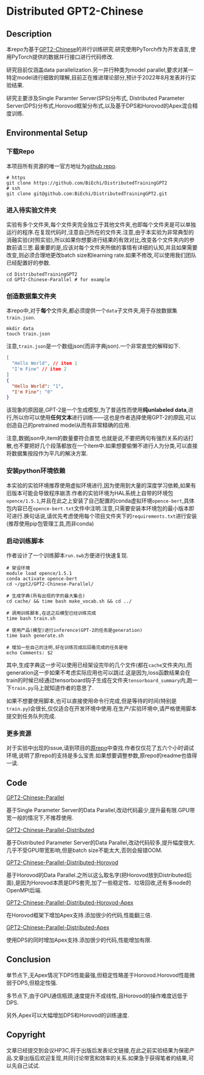 # Distributed GPT2-Chinese

## Description

本repo为基于[GPT2-Chinese](https://github.com/Morizeyao/GPT2-Chinese)的并行训练研究.研究使用PyTorch作为开发语言,使用PyTorch提供的数据并行接口进行代码修改.

研究目前仅涵盖data parallelization.另一并行种类为model parallel,要求对某一特定model进行细致的理解,目前正在推进理论部分,预计于2022年8月发表并行实验结果.

研究主要涉及Single Paramter Server(SPS)分布式, Distributed Parameter Server(DPS)分布式,Horovod框架分布式,以及基于DPS和Horovod的Apex混合精度训练.

## Environmental Setup

### 下载Repo

本项目所有资源的唯一官方地址为[github repo](https://github.com/BiEchi/DistributedTrainingGPT2).

```shell
# https
git clone https://github.com/BiEchi/DistributedTrainingGPT2
# ssh
git clone git@github.com:BiEchi/DistributedTrainingGPT2.git
```

### 进入待实验文件夹

实验有多个文件夹,每个文件夹完全独立于其他文件夹,也即每个文件夹是可以单独运行的程序.在复现代码时,注意自己所在的文件夹.注意,由于本实验为非常典型的消融实验(对照实验),所以如果你想要进行结果的有效对比,改变各个文件夹内的参数前请三思.最重要的是,应该对每个文件夹所做的事情有详细的认知,并且如果需要改变,则必须合理地更改batch size和learning rate.如果不修改,可以使用我们团队已经配置好的参数.

```shell
cd DistributedTrainingGPT2
cd GPT2-Chinese-Parallel # for example
```

### 创造数据集文件夹

本repo中,对于**每个**文件夹,都必须提供一个`data`子文件夹,用于存放数据集`train.json`.

```shell
mkdir data
touch train.json
```

注意,`train.json`是一个数组json(而非字典json).一个非常直觉的解释如下.

```json
[
  "Hello World", // item 1
  "I'm Fine" // item 2
]
{
  "Hello World": "1",
  "I'm Fine": "0"
}
```

该现象的原因是,GPT-2是一个生成模型,为了普适性而使用**纯unlabeled data**,进行,所以你可以使用**任何文本**进行训练——这也是作者选择使用GPT-2的原因,可以创造自己的pretrained model从而有非常精确的应用.

注意,数据json中,item的数量要符合直觉.也就是说,不要把两句有强烈关系的话打散,也不要把好几个段落都放在一个item中.如果想要偷懒不进行人为分类,可以直接将数据集按段作为平凡的解决方案.

### 安装python环境依赖

本实验的实验环境推荐使用虚拟环境进行,因为使用到大量的深度学习依赖,如果有旧版本可能会导致程序崩溃.作者的实验环境为HAL系统上自带的环境包`opence/1.5.1`,并且在此之上安装了自己配置的conda虚拟环境`opence-bert`,具体包内容已在`opence-bert.txt`文件中注明.注意,只需要安装本环境包的最小版本即可进行.换句话说,请优先考虑使用每个项目文件夹下的`requirements.txt`进行安装(推荐使用pip包管理工具,而非conda)

### 启动训练脚本

作者设计了一个训练脚本`run.swb`方便进行快速复现.

```shell
# 架设环境
module load opence/1.5.1
conda activate opence-bert
cd ~/gpt2/GPT2-Chinese-Parallel/

# 生成字典(所有出现的字的最大集合)
cd cache/ && time bash make_vocab.sh && cd ../

# 调用训练脚本,在这之后模型已经训练完成
time bash train.sh

# 使用产品(模型)进行inference(GPT-2的任务是generation)
time bash generate.sh

# 增加一些自己的注明,好在训练完成后回看完成的任务是啥
echo Comments: $2
```

其中,生成字典这一步可以使用已经架设完毕的几个文件(都在`cache`文件夹内),而generation这一步如果不考虑实际应用也可以跳过.这是因为,loss函数结果会在train的时候已经通过tensorboard钩子生成在文件夹`tensorboard_summary`内,跑一下`train.py`马上就知道作者的意思了.

如果不想要使用脚本,也可以直接使用命令行完成,但是等待的时间(特别是`train.py`)会很长,仅仅适合在开发环境中使用.在生产/实验环境中,请严格使用脚本提交到任务队列完成.

### 更多资源

对于实验中出现的issue,请到项目的[原repo](https://github.com/Morizeyao/GPT2-Chinese)中查找.作者仅仅花了五六个小时调试环境,说明了原repo的支持是多么宝贵.如果想要调整参数,原repo的readme也值得一读.

## Code

[GPT2-Chinese-Parallel](https://github.com/BiEchi/DistributedTrainingGPT2/tree/main/GPT2-Chinese-Parallel)

基于Single Parameter Server的Data Parallel,改动代码最少,提升最有限.GPU带宽一般的情况下,不推荐使用.

[GPT2-Chinese-Parallel-Distributed](https://github.com/BiEchi/DistributedTrainingGPT2/tree/main/GPT2-Chinese-Parallel-Distributed)

基于Distributed Parameter Server的Data Parallel,改动代码较多,提升幅度很大.几乎不受GPU带宽影响,但是batch size不能太大,否则会报错OOM.

[GPT2-Chinese-Parallel-Distributed-Horovod](https://github.com/BiEchi/DistributedTrainingGPT2/tree/main/GPT2-Chinese-Parallel-Distributed-Horovod)

基于Horovod的Data Parallel.之所以这么取名字(把Horovod放到Distributed后面),是因为Horovod本质是DPS套壳,加了一些稳定性、垃圾回收,还有多node的OpenMPI后端.

[GPT2-Chinese-Parallel-Distributed-Horovod-Apex](https://github.com/BiEchi/DistributedTrainingGPT2/tree/main/GPT2-Chinese-Parallel-Distributed-Horovod-Apex)

在Horovod框架下增加Apex支持.添加很少的代码,性能翻三倍.

[GPT2-Chinese-Parallel-Distributed-Apex](https://github.com/BiEchi/DistributedTrainingGPT2/tree/main/GPT2-Chinese-Parallel-Distributed-Apex)

使用DPS的同时增加Apex支持.添加很少的代码,性能增加有限.

## Conclusion

单节点下,无Apex情况下DPS性能最强,但稳定性略差于Horovod.Horovod性能微弱于DPS,但稳定性强.

多节点下,由于GPU通信瓶颈,速度提升不成线性,且Horovod的操作难度远低于DPS.

另外,Apex可以大幅增加DPS和Horovod的训练速度.

## Copyright

文章已经提交到会议HP3C,将于出版后发表论文链接,在此之前实验结果为保密产品.文章出版后欢迎复现,共同讨论带宽和效率的关系.如果急于获得笔者的结果,可以先自己试试.
